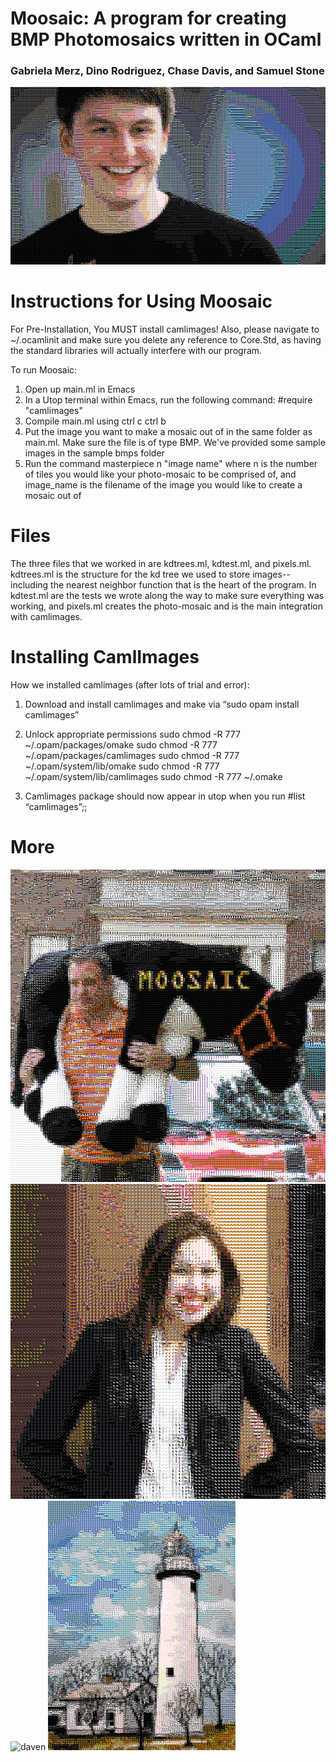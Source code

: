 # Moosaic: A program for creating BMP Photomosaics written in OCaml 
### Gabriela Merz, Dino Rodriguez, Chase Davis, and Samuel Stone 
![rob](mosaics/outoutrob.bmp)

# Instructions for Using Moosaic 
For Pre-Installation, You MUST install camlimages! Also, please navigate to ~/.ocamlinit and make sure you delete any reference to Core.Std, as having the standard libraries will actually interfere with our program.

To run Moosaic: 

1. Open up main.ml in Emacs
2. In a Utop terminal within Emacs, run the following command: #require "camlimages"
3. Compile main.ml using ctrl c ctrl b
4. Put the image you want to make a mosaic out of in the same folder as main.ml. Make sure the file is of type BMP. We've provided some sample images in the sample bmps folder
5. Run the command masterpiece n "image name" where n is the number of tiles you would like your photo-mosaic to be comprised of, and image_name is the filename of the image you would like to create a mosaic out of 


# Files

The three files that we worked in are kdtrees.ml, kdtest.ml, and pixels.ml. kdtrees.ml is the structure for the kd tree we used to store images--including the nearest neighbor function that is the heart of the program. In kdtest.ml are the tests we wrote along the way to make sure everything was working, and pixels.ml creates the photo-mosaic and is the main integration with camlimages. 

# Installing CamlImages 
How we installed camlimages (after lots of trial and error): 

1. Download and install camlimages and make via “sudo opam install camlimages”

2. Unlock appropriate permissions
sudo chmod -R 777 ~/.opam/packages/omake
sudo chmod -R 777 ~/.opam/packages/camlimages
sudo chmod -R 777 ~/.opam/system/lib/omake
sudo chmod -R 777 ~/.opam/system/lib/camlimages
sudo chmod -R 777 ~/.omake

3. Camlimages package should now appear in utop when you run #list “camlimages”;;

# More 
![greg](mosaics/outoutgregmoosaic.bmp)
![allison](mosaics/outoutallison.bmp)
![daven](mosaics/outoutdavdaddyy.bmp)
![lighthouse](mosaics/outoutl.bmp)


